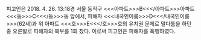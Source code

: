 피고인은 2018. 4. 26. 13:18경 서울 동작구 <<<아파트>>>B<<</아파트>>>아파트 <<<동>>>C<<</동>>>동 앞에서, 피해자 <<<내국인이름>>>D<<</내국인이름>>>(62세)과 위 아파트 <<<호>>>E<<</호>>>호의 유치권 문제로 말다툼을 하던 중 오른발로 피해자의 복부를 1회 찼다.
이로써 피고인은 피해자를 폭행하였다.